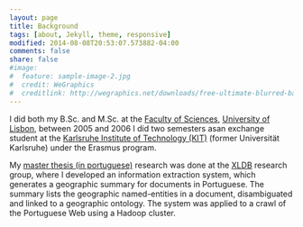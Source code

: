 ```yaml
---
layout: page
title: Background
tags: [about, Jekyll, theme, responsive]
modified: 2014-08-08T20:53:07.573882-04:00
comments: false
share: false
#image:
#  feature: sample-image-2.jpg
#  credit: WeGraphics
#  creditlink: http://wegraphics.net/downloads/free-ultimate-blurred-background-pack/
---
```


I did both my B.Sc. and M.Sc. at the [Faculty of Sciences], [University of Lisbon], between 2005 and 2006 I did two semesters asan exchange student at the [Karlsruhe Institute of Technology (KIT)] (former Universität Karlsruhe) under the Erasmus program.


My [master thesis (in portuguese)] research was done at the [XLDB] research group, where I developed an information extraction system,  which generates a geographic summary for documents in Portuguese. The summary lists the geographic named-entities in a document, disambiguated and linked to a geographic ontology. The system was applied to a crawl of the Portuguese Web using a Hadoop cluster.

[master thesis (in portuguese)]: http://repositorio.ul.pt/bitstream/10451/4510/1/ulfc055802_tm_David_Batista.pdf
[Karlsruhe Institute of Technology (KIT)]: http://www.kit.edu/english/
[Faculty of Sciences]: http://www.fc.ul.pt/en/
[University of Lisbon]: http://www.ulisboa.pt
[XLDB]: http://xldb.fc.ul.pt/
